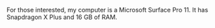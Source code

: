 For those interested, my computer is a Microsoft Surface Pro 11. It has Snapdragon X Plus and 16 GB of RAM.
